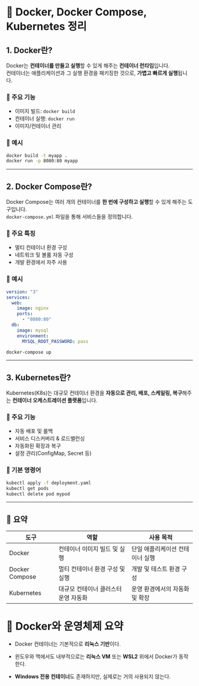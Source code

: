 # 🐳 Docker, Docker Compose, Kubernetes 정리

## 1. Docker란?

Docker는 **컨테이너를 만들고 실행**할 수 있게 해주는 **컨테이너 런타임**입니다.  
컨테이너는 애플리케이션과 그 실행 환경을 패키징한 것으로, **가볍고 빠르게 실행**됩니다.

### 🔧 주요 기능
- 이미지 빌드: `docker build`
- 컨테이너 실행: `docker run`
- 이미지/컨테이너 관리

### 📌 예시
```bash
docker build -t myapp .
docker run -p 8080:80 myapp
```

---

## 2. Docker Compose란?

Docker Compose는 여러 개의 컨테이너를 **한 번에 구성하고 실행**할 수 있게 해주는 도구입니다.  
`docker-compose.yml` 파일을 통해 서비스들을 정의합니다.

### 🔧 주요 특징
- 멀티 컨테이너 환경 구성
- 네트워크 및 볼륨 자동 구성
- 개발 환경에서 자주 사용

### 📌 예시
```yaml
version: "3"
services:
  web:
    image: nginx
    ports:
      - "8080:80"
  db:
    image: mysql
    environment:
      MYSQL_ROOT_PASSWORD: pass
```

```bash
docker-compose up
```

---

## 3. Kubernetes란?

Kubernetes(K8s)는 대규모 컨테이너 환경을 **자동으로 관리, 배포, 스케일링, 복구**해주는 **컨테이너 오케스트레이션 플랫폼**입니다.

### 🔧 주요 기능
- 자동 배포 및 롤백
- 서비스 디스커버리 & 로드밸런싱
- 자동화된 확장과 복구
- 설정 관리(ConfigMap, Secret 등)

### 📌 기본 명령어
```bash
kubectl apply -f deployment.yaml
kubectl get pods
kubectl delete pod mypod
```

---

## 🧠 요약

| 도구             | 역할                                 | 사용 목적                      |
|------------------|--------------------------------------|-------------------------------|
| Docker            | 컨테이너 이미지 빌드 및 실행          | 단일 애플리케이션 컨테이너 실행 |
| Docker Compose    | 멀티 컨테이너 환경 구성 및 실행       | 개발 및 테스트 환경 구성       |
| Kubernetes        | 대규모 컨테이너 클러스터 운영 자동화  | 운영 환경에서의 자동화 및 확장 |

# 🐳 Docker와 운영체제 요약

- Docker 컨테이너는 기본적으로 **리눅스 기반**이다.

- 윈도우와 맥에서도 내부적으로는 **리눅스 VM** 또는 **WSL2** 위에서 Docker가 동작한다.

- **Windows 전용 컨테이너**도 존재하지만, 실제로는 거의 사용되지 않는다.
